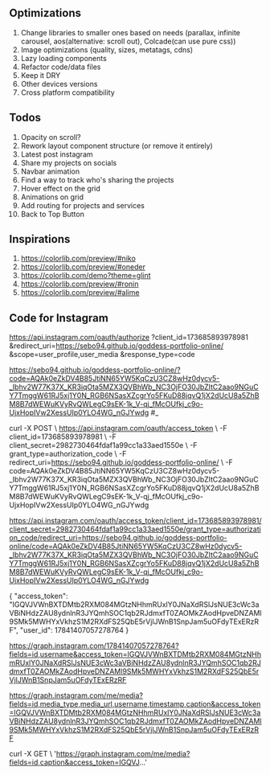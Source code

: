 ## Optimizations

1. Change libraries to smaller ones based on needs (parallax, infinite carousel, aos(alternative: scroll out), Colcade(can use pure css))
2. Image optimizations (quality, sizes, metatags, cdns)
3. Lazy loading components
4. Refactor code/data files
5. Keep it DRY
6. Other devices versions
7. Cross platform compatibility

## Todos

1. Opacity on scroll?
2. Rework layout component structure (or remove it entirely)
3. Latest post instagram
4. Share my projects on socials
5. Navbar animation
6. Find a way to track who's sharing the projects
7. Hover effect on the grid
8. Animations on grid
9. Add routing for projects and services
10. Back to Top Button

## Inspirations

1. https://colorlib.com/preview/#niko
2. https://colorlib.com/preview/#oneder
3. https://colorlib.com/demo?theme=glint
4. https://colorlib.com/preview/#ronin
5. https://colorlib.com/preview/#alime

## Code for Instagram

https://api.instagram.com/oauth/authorize
?client_id=173685893978981
&redirect_uri=https://sebo94.github.io/goddess-portfolio-online/
&scope=user_profile,user_media
&response_type=code

https://sebo94.github.io/goddess-portfolio-online/?code=AQAk0eZkDV4B85JtiNN65YW5KqCzU3CZ8wHz0dycv5-_Ibhv2W77K37X_KR3iqOta5MZX3QVBhWb_NC3OjFO30JbZltC2aao9NGuCY7TmggW61RJ5xj1Y0N_RGB6NSasXZcgrYo5FKuD88jqvQ1jX2dUcU8a5ZhBM8B7dWEWuKVyRvQWLegC9sEK-1k_V-qj_fMcOUfkj_c9o-UjxHopIVw2XessUIp0YLO4WG_nGJYwdg #\_

curl -X POST \ https://api.instagram.com/oauth/access_token \ -F client_id=173685893978981 \ -F client_secret=2982730464fdaf1a99cc1a33aed1550e \ -F grant_type=authorization_code \ -F redirect_uri=https://sebo94.github.io/goddess-portfolio-online/ \ -F code=AQAk0eZkDV4B85JtiNN65YW5KqCzU3CZ8wHz0dycv5-\_Ibhv2W77K37X_KR3iqOta5MZX3QVBhWb_NC3OjFO30JbZltC2aao9NGuCY7TmggW61RJ5xj1Y0N_RGB6NSasXZcgrYo5FKuD88jqvQ1jX2dUcU8a5ZhBM8B7dWEWuKVyRvQWLegC9sEK-1k_V-qj_fMcOUfkj_c9o-UjxHopIVw2XessUIp0YLO4WG_nGJYwdg

https://api.instagram.com/oauth/access_token/client_id=173685893978981/client_secret=2982730464fdaf1a99cc1a33aed1550e/grant_type=authorization_code/redirect_uri=https://sebo94.github.io/goddess-portfolio-online/code=AQAk0eZkDV4B85JtiNN65YW5KqCzU3CZ8wHz0dycv5-_Ibhv2W77K37X_KR3iqOta5MZX3QVBhWb_NC3OjFO30JbZltC2aao9NGuCY7TmggW61RJ5xj1Y0N_RGB6NSasXZcgrYo5FKuD88jqvQ1jX2dUcU8a5ZhBM8B7dWEWuKVyRvQWLegC9sEK-1k_V-qj_fMcOUfkj_c9o-UjxHopIVw2XessUIp0YLO4WG_nGJYwdg

{
"access_token": "IGQVJVWnBXTDMtb2RXM084MGtzNHhmRUxlY0JNaXdRSlJsNUE3cWc3aVBiNHdzZAU8ydnlnR3JYQmhSOC1qb2RJdmxfT0ZAOMkZAodHpveDNZAMl9SMk5MWHYxVkhzS1M2RXdFS25QbE5rVjlJWnB1SnpJam5uOFdyTExERzRF",
"user_id": 17841407057278764
}

https://graph.instagram.com/17841407057278764?fields=id,username&access_token=IGQVJVWnBXTDMtb2RXM084MGtzNHhmRUxlY0JNaXdRSlJsNUE3cWc3aVBiNHdzZAU8ydnlnR3JYQmhSOC1qb2RJdmxfT0ZAOMkZAodHpveDNZAMl9SMk5MWHYxVkhzS1M2RXdFS25QbE5rVjlJWnB1SnpJam5uOFdyTExERzRF

https://graph.instagram.com/me/media?fields=id,media_type,media_url,username,timestamp,caption&access_token=IGQVJVWnBXTDMtb2RXM084MGtzNHhmRUxlY0JNaXdRSlJsNUE3cWc3aVBiNHdzZAU8ydnlnR3JYQmhSOC1qb2RJdmxfT0ZAOMkZAodHpveDNZAMl9SMk5MWHYxVkhzS1M2RXdFS25QbE5rVjlJWnB1SnpJam5uOFdyTExERzRF

curl -X GET \ 'https://graph.instagram.com/me/media?fields=id,caption&access_token=IGQVJ...'
